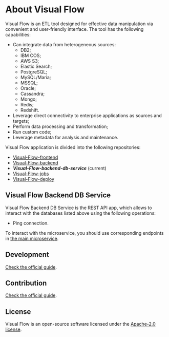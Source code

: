 # About Visual Flow

Visual Flow is an ETL tool designed for effective data manipulation via convenient and user-friendly interface. The tool has the following capabilities:

- Can integrate data from heterogeneous sources:
    - DB2;
    - IBM COS;
    - AWS S3;
    - Elastic Search;
    - PostgreSQL;
    - MySQL/Maria;
    - MSSQL;
    - Oracle;
    - Cassandra;
    - Mongo;
    - Redis;
    - Redshift.
- Leverage direct connectivity to enterprise applications as sources and targets;
- Perform data processing and transformation;
- Run custom code;
- Leverage metadata for analysis and maintenance.

Visual Flow application is divided into the following repositories:

- [Visual-Flow-frontend](https://github.com/ibagomel/Visual-Flow-frontend)
- [Visual-Flow-backend](https://github.com/ibagomel/Visual-Flow-backend)
- _**Visual-Flow-backend-db-service**_ (current)
- [Visual-Flow-jobs](https://github.com/ibagomel/Visual-Flow-jobs)
- [Visual-Flow-deploy](https://github.com/ibagomel/Visual-Flow-deploy)

## Visual Flow Backend DB Service

Visual Flow Backend DB Service is the REST API app, which allows to interact with the databases listed 
above using the following operations:
- Ping connection.

To interact with the microservice, you should use corresponding endpoints in 
[the main microservice](https://github.com/ibagomel/Visual-Flow-backend).

## Development

[Check the official guide](./DEVELOPMENT.md).

## Contribution

[Check the official guide](https://github.com/ibagomel/Visual-Flow/blob/main/CONTRIBUTING.md).

## License

Visual Flow is an open-source software licensed under the [Apache-2.0 license](./LICENSE).